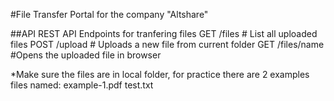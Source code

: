 #File Transfer Portal for the company "Altshare"


##API
REST API Endpoints for tranfering files 
GET /files # List all uploaded files 
POST /upload # Uploads a new file from current folder
GET /files/name #Opens the uploaded file in browser

*Make sure the files are in local folder, for practice there are 2 examples files named:
example-1.pdf
test.txt
